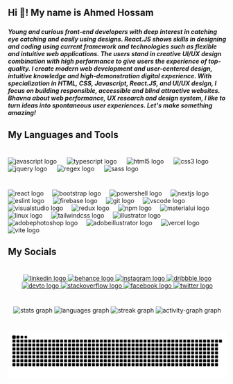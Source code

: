 <h2 align="left">Hi 👋! My name is Ahmed Hossam</h2>

###

<h5 align="left">Young and curious front-end developers with deep interest in catching eye catching and easily using designs. React.JS shows skills in designing and coding using current framework and technologies such as flexible and intuitive web applications. The users stand in creative UI/UX design combination with high performance to give users the experience of top-quality.
I create modern web development and user-centered design, intuitive knowledge and high-demonstration digital experience. With specialization in HTML, CSS, Javascript, React.JS, and UI/UX design, I focus on building responsible, accessible and blind attractive websites.
Bhavna about web performance, UX research and design system, I like to turn ideas into spontaneous user experiences. Let's make something amazing!</h5>

###

<h2 align="left">My Languages and Tools</h2>

###

<br clear="both">

<div align="left">
  <img src="https://cdn.jsdelivr.net/gh/devicons/devicon/icons/javascript/javascript-plain.svg" height="25" alt="javascript logo"  />
  <img width="15" />
  <img src="https://cdn.jsdelivr.net/gh/devicons/devicon/icons/typescript/typescript-plain.svg" height="25" alt="typescript logo"  />
  <img width="15" />
  <img src="https://cdn.jsdelivr.net/gh/devicons/devicon/icons/html5/html5-plain.svg" height="25" alt="html5 logo"  />
  <img width="15" />
  <img src="https://cdn.jsdelivr.net/gh/devicons/devicon/icons/css3/css3-plain.svg" height="25" alt="css3 logo"  />
  <img width="15" />
  <img src="https://cdn.jsdelivr.net/gh/devicons/devicon/icons/jquery/jquery-plain.svg" height="25" alt="jquery logo"  />
  <img width="15" />
  <img src="https://skillicons.dev/icons?i=regex" height="25" alt="regex logo"  />
  <img width="15" />
  <img src="https://cdn.jsdelivr.net/gh/devicons/devicon/icons/sass/sass-original.svg" height="25" alt="sass logo"  />
</div>

###

<br clear="both">

<div align="left">
  <img src="https://cdn.jsdelivr.net/gh/devicons/devicon/icons/react/react-original.svg" height="25" alt="react logo"  />
  <img width="12" />
  <img src="https://cdn.jsdelivr.net/gh/devicons/devicon/icons/bootstrap/bootstrap-original.svg" height="25" alt="bootstrap logo"  />
  <img width="12" />
  <img src="https://skillicons.dev/icons?i=powershell" height="25" alt="powershell logo"  />
  <img width="12" />
  <img src="https://cdn.jsdelivr.net/gh/devicons/devicon/icons/nextjs/nextjs-original.svg" height="25" alt="nextjs logo"  />
  <img width="12" />
  <img src="https://cdn.jsdelivr.net/gh/devicons/devicon/icons/eslint/eslint-original.svg" height="25" alt="eslint logo"  />
  <img width="12" />
  <img src="https://cdn.jsdelivr.net/gh/devicons/devicon/icons/firebase/firebase-plain.svg" height="25" alt="firebase logo"  />
  <img width="12" />
  <img src="https://cdn.jsdelivr.net/gh/devicons/devicon/icons/git/git-original.svg" height="25" alt="git logo"  />
  <img width="12" />
  <img src="https://cdn.jsdelivr.net/gh/devicons/devicon/icons/vscode/vscode-original.svg" height="25" alt="vscode logo"  />
  <img width="12" />
  <img src="https://cdn.jsdelivr.net/gh/devicons/devicon/icons/visualstudio/visualstudio-plain.svg" height="25" alt="visualstudio logo"  />
  <img width="12" />
  <img src="https://cdn.jsdelivr.net/gh/devicons/devicon/icons/redux/redux-original.svg" height="25" alt="redux logo"  />
  <img width="12" />
  <img src="https://cdn.jsdelivr.net/gh/devicons/devicon/icons/npm/npm-original-wordmark.svg" height="25" alt="npm logo"  />
  <img width="12" />
  <img src="https://cdn.jsdelivr.net/gh/devicons/devicon/icons/materialui/materialui-original.svg" height="25" alt="materialui logo"  />
  <img width="12" />
  <img src="https://cdn.jsdelivr.net/gh/devicons/devicon/icons/linux/linux-original.svg" height="25" alt="linux logo"  />
  <img width="12" />
  <img src="https://cdn.simpleicons.org/tailwindcss/06B6D4" height="25" alt="tailwindcss logo"  />
  <img width="12" />
  <img src="https://cdn.jsdelivr.net/gh/devicons/devicon/icons/illustrator/illustrator-plain.svg" height="25" alt="illustrator logo"  />
  <img width="12" />
  <img src="https://skillicons.dev/icons?i=ps" height="25" alt="adobephotoshop logo"  />
  <img width="12" />
  <img src="https://skillicons.dev/icons?i=ai" height="25" alt="adobeillustrator logo"  />
  <img width="12" />
  <img src="https://skillicons.dev/icons?i=vercel" height="25" alt="vercel logo"  />
  <img width="12" />
  <img src="https://skillicons.dev/icons?i=vite" height="25" alt="vite logo"  />
</div>

###

<h2 align="left">My Socials</h2>

###

<br clear="both">

<div align="center">
  <a href="https://www.linkedin.com/in/ahmed-hossam-81260634a/" target="_blank">
    <img src="https://raw.githubusercontent.com/maurodesouza/profile-readme-generator/master/src/assets/icons/social/linkedin/default.svg" width="32" height="20" alt="linkedin logo"  />
  </a>
  <a href="https://www.behance.net/Ahmed_Hossam16" target="_blank">
    <img src="https://raw.githubusercontent.com/maurodesouza/profile-readme-generator/master/src/assets/icons/social/behance/default.svg" width="32" height="20" alt="behance logo"  />
  </a>
  <a href="https://www.instagram.com/vhm4d/" target="_blank">
    <img src="https://raw.githubusercontent.com/maurodesouza/profile-readme-generator/master/src/assets/icons/social/instagram/default.svg" width="32" height="20" alt="instagram logo"  />
  </a>
  <a href="https://dribbble.com/Vhm4d" target="_blank">
    <img src="https://raw.githubusercontent.com/maurodesouza/profile-readme-generator/master/src/assets/icons/social/dribbble/default.svg" width="32" height="20" alt="dribbble logo"  />
  </a>
  <a href="https://dev.to/vhm4dhoss" target="_blank">
    <img src="https://raw.githubusercontent.com/maurodesouza/profile-readme-generator/master/src/assets/icons/social/devto/default.svg" width="32" height="20" alt="devto logo"  />
  </a>
  <a href="https://stackoverflow.com/users/29474184/vhmed" target="_blank">
    <img src="https://raw.githubusercontent.com/maurodesouza/profile-readme-generator/master/src/assets/icons/social/stackoverflow/default.svg" width="32" height="20" alt="stackoverflow logo"  />
  </a>
  <a href="https://www.facebook.com/vhm4dh0ss/" target="_blank">
    <img src="https://raw.githubusercontent.com/maurodesouza/profile-readme-generator/master/src/assets/icons/social/facebook/default.svg" width="32" height="20" alt="facebook logo"  />
  </a>
  <a href="https://x.com/Vhmd4d" target="_blank">
    <img src="https://raw.githubusercontent.com/maurodesouza/profile-readme-generator/master/src/assets/icons/social/twitter/default.svg" width="32" height="20" alt="twitter logo"  />
  </a>
</div>

###

<br clear="both">

<div align="center">
  <img src="https://github-readme-stats.vercel.app/api?username=Vhmed-Hossam&hide_title=false&hide_rank=false&show_icons=true&include_all_commits=true&count_private=true&disable_animations=false&theme=github_dark&locale=en&hide_border=true&order=1&custom_title=My%20Stats" height="150" alt="stats graph"  />
  <img src="https://github-readme-stats.vercel.app/api/top-langs?username=Vhmed-Hossam&locale=en&hide_title=false&layout=compact&card_width=320&langs_count=10&theme=github_dark&hide_border=true&order=2&custom_title=My%20Languages" height="150" alt="languages graph"  />
  <img src="https://streak-stats.demolab.com?user=Vhmed-Hossam&locale=en&mode=daily&theme=github_dark&hide_border=true&border_radius=10&order=3" height="150" alt="streak graph"  />
  <img src="https://github-readme-activity-graph.vercel.app/graph?username=Vhmed-Hossam&radius=16&theme=github-dark&area=true&order=5&hide_border=true" height="400" alt="activity-graph graph"  />
</div>

###

<br clear="both">

<img src="https://raw.githubusercontent.com/Vhmed-Hossam/Vhmed-Hossam/output/snake.svg" alt="Snake animation" />

###


